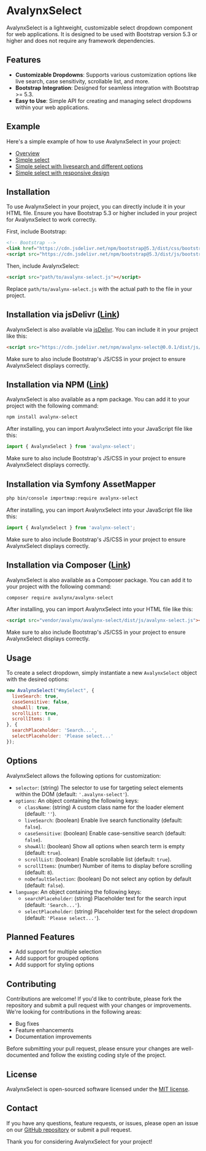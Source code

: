 # AvalynxSelect

AvalynxSelect is a lightweight, customizable select dropdown component for web applications. It is designed to be used with Bootstrap version 5.3 or higher and does not require any framework dependencies.

## Features

- **Customizable Dropdowns**: Supports various customization options like live search, case sensitivity, scrollable list, and more.
- **Bootstrap Integration**: Designed for seamless integration with Bootstrap >= 5.3.
- **Easy to Use**: Simple API for creating and managing select dropdowns within your web applications.

## Example

Here's a simple example of how to use AvalynxSelect in your project:

* [Overview](https://avalynx-select.jbs-newmedia.de/examples/index.html)
* [Simple select](https://avalynx-select.jbs-newmedia.de/examples/simple-select.html)
* [Simple select with livesearch and different options](https://avalynx-select.jbs-newmedia.de/examples/simple-select-livesearch.html)
* [Simple select with responsive design](https://avalynx-select.jbs-newmedia.de/examples/simple-select-responsive.html)

## Installation

To use AvalynxSelect in your project, you can directly include it in your HTML file. Ensure you have Bootstrap 5.3 or higher included in your project for AvalynxSelect to work correctly.

First, include Bootstrap:

```html
<!-- Bootstrap -->
<link href="https://cdn.jsdelivr.net/npm/bootstrap@5.3/dist/css/bootstrap.min.css" rel="stylesheet">
<script src="https://cdn.jsdelivr.net/npm/bootstrap@5.3/dist/js/bootstrap.bundle.min.js"></script>
```

Then, include AvalynxSelect:

```html
<script src="path/to/avalynx-select.js"></script>
```

Replace `path/to/avalynx-select.js` with the actual path to the file in your project.

## Installation via jsDelivr ([Link](https://cdn.jsdelivr.net/npm/avalynx-select/))

AvalynxSelect is also available via [jsDelivr](https://www.jsdelivr.com/). You can include it in your project like this:

```html
<script src="https://cdn.jsdelivr.net/npm/avalynx-select@0.0.1/dist/js/avalynx-select.js"></script>
```

Make sure to also include Bootstrap's JS/CSS in your project to ensure AvalynxSelect displays correctly.

## Installation via NPM ([Link](https://www.npmjs.com/package/avalynx-select))

AvalynxSelect is also available as a npm package. You can add it to your project with the following command:

```bash
npm install avalynx-select
```

After installing, you can import AvalynxSelect into your JavaScript file like this:

```javascript
import { AvalynxSelect } from 'avalynx-select';
```

Make sure to also include Bootstrap's JS/CSS in your project to ensure AvalynxSelect displays correctly.

## Installation via Symfony AssetMapper

```bash
php bin/console importmap:require avalynx-select
```

After installing, you can import AvalynxSelect into your JavaScript file like this:

```javascript
import { AvalynxSelect } from 'avalynx-select';
```

Make sure to also include Bootstrap's JS/CSS in your project to ensure AvalynxSelect displays correctly.

## Installation via Composer ([Link](https://packagist.org/packages/avalynx/avalynx-select))

AvalynxSelect is also available as a Composer package. You can add it to your project with the following command:

```bash
composer require avalynx/avalynx-select
```

After installing, you can import AvalynxSelect into your HTML file like this:

```html
<script src="vendor/avalynx/avalynx-select/dist/js/avalynx-select.js"></script>
``` 

Make sure to also include Bootstrap's JS/CSS in your project to ensure AvalynxSelect displays correctly.

## Usage

To create a select dropdown, simply instantiate a new `AvalynxSelect` object with the desired options:

```javascript
new AvalynxSelect("#mySelect", {
  liveSearch: true,
  caseSensitive: false,
  showAll: true,
  scrollList: true,
  scrollItems: 8
}, {
  searchPlaceholder: 'Search...',
  selectPlaceholder: 'Please select...'
});
```

## Options

AvalynxSelect allows the following options for customization:

- `selector`: (string) The selector to use for targeting select elements within the DOM (default: `'.avalynx-select'`).
- `options`: An object containing the following keys:
    - `className`: (string) A custom class name for the loader element (default: `''`).
    - `liveSearch`: (boolean) Enable live search functionality (default: `false`).
    - `caseSensitive`: (boolean) Enable case-sensitive search (default: `false`).
    - `showAll`: (boolean) Show all options when search term is empty (default: `true`).
    - `scrollList`: (boolean) Enable scrollable list (default: `true`).
    - `scrollItems`: (number) Number of items to display before scrolling (default: `8`).
    - `noDefaultSelection`: (boolean) Do not select any option by default (default: `false`).
- `language`: An object containing the following keys:
    - `searchPlaceholder`: (string) Placeholder text for the search input (default: `'Search...'`).
    - `selectPlaceholder`: (string) Placeholder text for the select dropdown (default: `'Please select...'`).

## Planned Features
- Add support for multiple selection
- Add support for grouped options
- Add support for styling options

## Contributing

Contributions are welcome! If you'd like to contribute, please fork the repository and submit a pull request with your changes or improvements. We're looking for contributions in the following areas:

- Bug fixes
- Feature enhancements
- Documentation improvements

Before submitting your pull request, please ensure your changes are well-documented and follow the existing coding style of the project.

## License

AvalynxSelect is open-sourced software licensed under the [MIT license](LICENSE).

## Contact

If you have any questions, feature requests, or issues, please open an issue on our [GitHub repository](https://github.com/avalynx/avalynx-select/issues) or submit a pull request.

Thank you for considering AvalynxSelect for your project!
